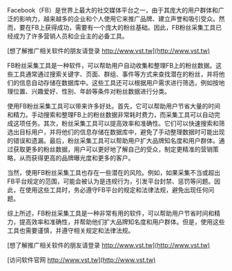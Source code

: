 Facebook（FB）是世界上最大的社交媒体平台之一，由于其庞大的用户群体和广泛的影响力，越来越多的企业和个人使用它来推广品牌、建立声誉和吸引受众。然而，要在FB上获得成功，需要有一个庞大的粉丝基础。因此，FB粉丝采集工具已经成为了许多营销人员和企业主的必备工具。

[想了解推广相关软件的朋友请登录 http://www.vst.tw](http://www.vst.tw)

FB粉丝采集工具是一种软件，可以帮助用户自动收集和整理FB上的粉丝数据。这些工具通常通过搜索关键字、页面、群组、事件等方式来查找潜在的粉丝，并将他们的信息自动存储在数据库中。这些工具还可以根据用户需求进行筛选，例如按地理位置、兴趣爱好、性别、年龄等条件对粉丝数据进行分类。

使用FB粉丝采集工具可以带来许多好处。首先，它可以帮助用户节省大量的时间和精力。手动搜索和整理FB上的粉丝数据非常耗时费力，而采集工具可以自动完成这项任务。其次，粉丝采集工具可以提高效率和准确性。它们可以快速搜索和筛选出目标用户，并将他们的信息存储在数据库中，避免了手动整理数据时可能出现的错误和遗漏。最后，粉丝采集工具可以帮助用户扩大品牌知名度和用户群体。通过获取更多的粉丝数据，用户可以更好地了解自己的受众，制定更精准的营销策略，从而获得更高的品牌曝光度和更多的客户。

当然，使用FB粉丝采集工具也存在一些潜在的风险。例如，如果采集不当或超出FB平台规定的范围，可能会被认为是违规行为，引发平台封禁、惩罚等问题。因此，在使用这些工具时，务必遵守FB平台的规定和法律法规，避免出现任何问题。

综上所述，FB粉丝采集工具是一种非常有用的软件，可以帮助用户节省时间和精力，提高效率和准确性，并帮助他们扩大品牌知名度和用户群体。但是，使用这些工具也需要谨慎，并遵守相关规定和法律法规。

[想了解推广相关软件的朋友请登录 http://www.vst.tw](http://www.vst.tw)


[访问软件官网 http://www.vst.tw](http://www.vst.tw)
